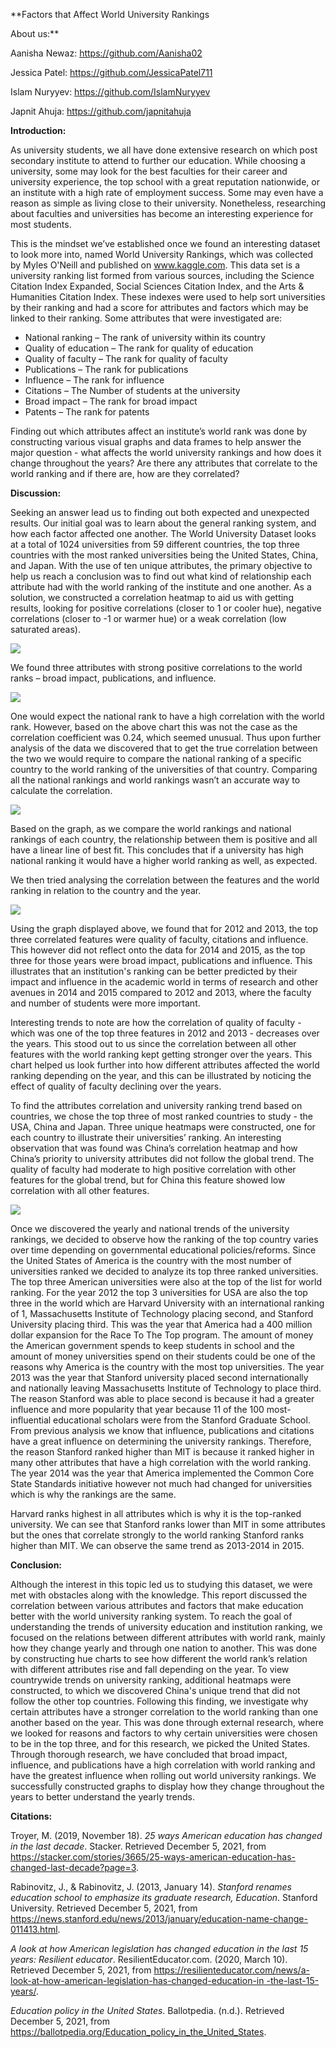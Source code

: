 ﻿**Factors that Affect World University Rankings 

About us:**

Aanisha Newaz: <https://github.com/Aanisha02>

Jessica Patel: <https://github.com/JessicaPatel711>

Islam Nuryyev: <https://github.com/IslamNuryyev>

Japnit Ahuja: <https://github.com/japnitahuja>

**Introduction:**

As university students, we all have done extensive research on which post secondary institute to attend to further our education. While choosing a university, some may look for the best faculties for their career and university experience, the top school with a great reputation nationwide, or an institute with a high rate of employment success. Some may even have a reason as simple as living close to their university. Nonetheless, researching about faculties and universities has become an interesting experience for most students.

This is the mindset we’ve established once we found an interesting dataset to look more into, named World University Rankings, which was collected by Myles O'Neill and published on www.kaggle.com. This data set is a university ranking list formed from various sources, including the Science Citation Index Expanded, Social Sciences Citation Index, and the Arts & Humanities Citation Index. These indexes were used to help sort universities by their ranking and had a score for attributes and factors which may be linked to their ranking. Some attributes that were investigated are:

- National ranking – The rank of university within its country
- Quality of education – The rank for quality of education
- Quality of faculty – The rank for quality of faculty
- Publications – The rank for publications
- Influence – The rank for influence
- Citations – The Number of students at the university
- Broad impact – The rank for broad impact
- Patents – The rank for patents

Finding out which attributes affect an institute’s world rank was done by constructing various visual graphs and data frames to help answer the major question - what affects the world university rankings and how does it change throughout the years? Are there any attributes that correlate to the world ranking and if there are, how are they correlated?

**Discussion:**

Seeking an answer lead us to finding out both expected and unexpected results. Our initial goal was to learn about the general ranking system, and how each factor affected one another. The World University Dataset looks at a total of 1024 universities from 59 different countries, the top three countries with the most ranked universities being the United States, China, and Japan. With the use of ten unique attributes, the primary objective to help us reach a conclusion was to find out what kind of relationship each attribute had with the world ranking of the institute and one another. As a solution, we constructed a correlation heatmap to aid us with getting results, looking for positive correlations (closer to 1 or cooler hue), negative correlations (closer to -1 or warmer hue) or a weak correlation (low saturated areas).

![](Aspose.Words.d3219a4b-c09e-42a7-ac76-5be8fe6070f9.001.jpeg)

We found three attributes with strong positive correlations to the world ranks – broad impact, publications, and influence.

![](Aspose.Words.d3219a4b-c09e-42a7-ac76-5be8fe6070f9.002.jpeg)

One would expect the national rank to have a high correlation with the world rank. However, based on the above chart this was not the case as the correlation coefficient was 0.24, which seemed unusual.  Thus upon further analysis of the data we discovered that to get the true correlation between the two we would require to compare the national ranking of a specific country to the world ranking of the universities of that country. Comparing all the national rankings and world rankings wasn’t an accurate way to calculate the correlation.

![](Aspose.Words.d3219a4b-c09e-42a7-ac76-5be8fe6070f9.003.jpeg)

Based on the graph, as we compare the world rankings and national rankings of each country, the relationship between them is positive and all have a linear line of best fit. This concludes that if a university has high national ranking it would have a higher world ranking as well, as expected.

We then tried analysing the correlation between the features and the world ranking in relation to the country and the year.

![](Aspose.Words.d3219a4b-c09e-42a7-ac76-5be8fe6070f9.004.jpeg)

Using the graph displayed above, we found that for 2012 and 2013, the top three correlated features were quality of faculty, citations and influence. This however did not reflect onto the data for 2014 and 2015, as the top three for those years were broad impact, publications and influence. This illustrates that an institution's ranking can be better predicted by their impact and influence in the academic world in terms of research and other avenues in 2014 and 2015 compared to 2012 and 2013, where the faculty and number of students were more important.

Interesting trends to note are how the correlation of quality of faculty - which was one of the top three features in 2012 and 2013 - decreases over the years. This stood out to us since the correlation between all other features with the world ranking kept getting stronger over the years. This chart helped us look further into how different attributes affected the world ranking depending on the year, and this can be illustrated by noticing the effect of quality of faculty declining over the years.

To find the attributes correlation and university ranking trend based on countries, we chose the top three of most ranked countries to study - the USA, China and Japan. Three unique heatmaps were constructed, one for each country to illustrate their universities’ ranking. An interesting observation that was found was China’s correlation heatmap and how China’s priority to university attributes did not follow the global trend. The quality of faculty had moderate to high positive correlation with other features for the global trend, but for China this feature showed low correlation with all other features.

![](Aspose.Words.d3219a4b-c09e-42a7-ac76-5be8fe6070f9.005.jpeg)

Once we discovered the yearly and national trends of the university rankings, we decided to observe how the ranking of the top country varies over time depending on governmental educational policies/reforms. Since the United States of America is the country with the most number of universities ranked we decided to analyze its top three ranked universities. The top three American universities were also at the top of the list for world ranking.  For the year 2012 the top 3 universities for USA are also the top three in the world which are Harvard University with an international ranking of 1, Massachusetts Institute of Technology placing second, and Stanford University placing third.  This was the year that America had a 400 million dollar expansion for the Race To The Top program. The amount of money the American government spends to keep students in school and the amount of money universities spend on their students could be one of the reasons why America is the country with the most top universities.  The year 2013 was the year that Stanford university placed second internationally and nationally leaving Massachusetts Institute of Technology to place third. The reason Stanford was able to place second is because it had a greater influence and more popularity that year because 11 of the 100 most-influential educational scholars were from the Stanford Graduate School. From previous analysis we know that influence, publications and citations have a great influence on determining the university rankings. Therefore, the reason Stanford ranked higher than MIT is because it ranked higher in many other attributes that have a high correlation with the world ranking. The year 2014 was the year that America implemented the Common Core State Standards initiative however not much had changed for universities which is why the rankings are the same.

Harvard ranks highest in all attributes which is why it is the top-ranked university. We can see that Stanford ranks lower than MIT in some attributes but the ones that correlate strongly to the world ranking Stanford ranks higher than MIT. We can observe the same trend as 2013-2014 in 2015.

**Conclusion:**

Although the interest in this topic led us to studying this dataset, we were met with obstacles along with the knowledge. This report discussed the correlation between various attributes and factors that make education better with the world university ranking system. To reach the goal of understanding the trends of university education and institution ranking, we focused on the relations between different attributes with world rank, mainly how they change yearly and through one nation to another. This was done by constructing hue charts to see how different the world rank’s relation with different attributes rise and fall depending on the year. To view countrywide trends on university ranking, additional heatmaps were constructed, to which we discovered China's unique trend that did not follow the other top countries. Following this finding, we investigate why certain attributes have a stronger correlation to the world ranking than one another based on the year. This was done through external research, where we looked for reasons and factors to why certain universities were chosen to be in the top three, and for this research, we picked the United States. Through thorough research, we have concluded that broad impact, influence, and publications have a high correlation with world ranking and have the  greatest influence when rolling out world university rankings. We successfully constructed graphs to display how they change throughout the years to better understand the yearly trends.

**Citations:**

Troyer, M. (2019, November 18). *25 ways American education has changed in the last decade*. Stacker. Retrieved December 5, 2021, from <https://stacker.com/stories/3665/25-ways-american-education-has-changed-last-decade?page=3>.

Rabinovitz, J., & Rabinovitz, J. (2013, January 14). *Stanford renames education school to emphasize its graduate research, Education*. Stanford University. Retrieved December 5, 2021, from <https://news.stanford.edu/news/2013/january/education-name-change-011413.html>.

*A look at how American legislation has changed education in the last 15 years: Resilient educator*. ResilientEducator.com. (2020, March 10). Retrieved December 5, 2021, from [https://resilienteducator.com/news/a-look-at-how-american-legislation-has-changed-education-in -the-last-15-years/](https://resilienteducator.com/news/a-look-at-how-american-legislation-has-changed-education-in-the-last-15-years/).

*Education policy in the United States*. Ballotpedia. (n.d.). Retrieved December 5, 2021, from <https://ballotpedia.org/Education_policy_in_the_United_States>.

